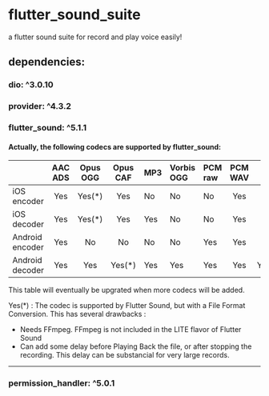 # flutter_sound_suite
a flutter sound suite for record and play voice  easily!
## dependencies:
### dio: ^3.0.10

### provider: ^4.3.2

### flutter_sound: ^5.1.1
#### Actually, the following codecs are supported by flutter_sound:

|                 | AAC ADS | Opus OGG | Opus CAF | MP3 | Vorbis OGG | PCM raw| PCM WAV | PCM AIFF | PCM CAF | FLAC | AAC MP4 | AMR-NB | AMR-WB |
| :-------------- | :-----: | :------: | :------: | :-- | :--------- | :--    | :-----: | :------: | :-----: | :--: | :-----: | :----: | :----: |
| iOS encoder     | Yes     |   Yes(*) | Yes      | No  | No         | No     | Yes     | No       | Yes     | Yes  | Yes     | NO     | NO     |
| iOS decoder     | Yes     |   Yes(*) | Yes      | Yes | No         | No     | Yes     | Yes      | Yes     | Yes  | Yes     | NO     | NO     |
| Android encoder | Yes     |   No     | No       | No  | No         | Yes    | Yes     | No       | No      | No   | No      | YES    | YES    |
| Android decoder | Yes     |   Yes    | Yes(*)   | Yes | Yes        | Yes    | Yes     | Yes(*)   | Yes(*)  | Yes  | Yes     | YES    | YES    |

This table will eventually be upgrated when more codecs will be added.

Yes(*) : The codec is supported by Flutter Sound, but with a File Format Conversion. This has several drawbacks :
- Needs FFmpeg. FFmpeg is not included in the LITE flavor of Flutter Sound
- Can add some delay before Playing Back the file, or after stopping the recording. This delay can be substancial for very large records.

-------------------------------------------------------------------------------------------------------------------------------------
### permission_handler: ^5.0.1